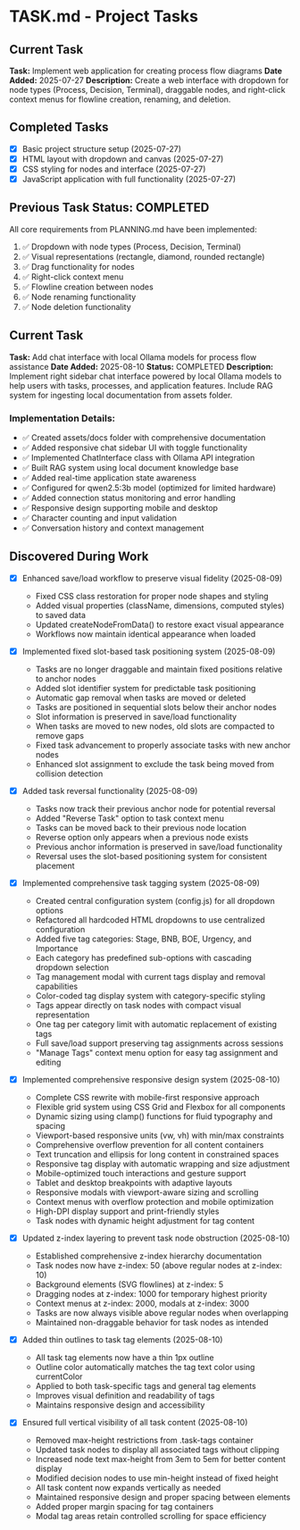 # TASK.md - Project Tasks

## Current Task
**Task:** Implement web application for creating process flow diagrams
**Date Added:** 2025-07-27
**Description:** Create a web interface with dropdown for node types (Process, Decision, Terminal), draggable nodes, and right-click context menus for flowline creation, renaming, and deletion.

## Completed Tasks
- [x] Basic project structure setup (2025-07-27)
- [x] HTML layout with dropdown and canvas (2025-07-27)
- [x] CSS styling for nodes and interface (2025-07-27)
- [x] JavaScript application with full functionality (2025-07-27)

## Previous Task Status: COMPLETED
All core requirements from PLANNING.md have been implemented:
1. ✅ Dropdown with node types (Process, Decision, Terminal)
2. ✅ Visual representations (rectangle, diamond, rounded rectangle)
3. ✅ Drag functionality for nodes
4. ✅ Right-click context menu
5. ✅ Flowline creation between nodes
6. ✅ Node renaming functionality
7. ✅ Node deletion functionality

## Current Task
**Task:** Add chat interface with local Ollama models for process flow assistance
**Date Added:** 2025-08-10
**Status:** COMPLETED
**Description:** Implement right sidebar chat interface powered by local Ollama models to help users with tasks, processes, and application features. Include RAG system for ingesting local documentation from assets folder.

### Implementation Details:
- ✅ Created assets/docs folder with comprehensive documentation
- ✅ Added responsive chat sidebar UI with toggle functionality
- ✅ Implemented ChatInterface class with Ollama API integration
- ✅ Built RAG system using local document knowledge base
- ✅ Added real-time application state awareness
- ✅ Configured for qwen2.5:3b model (optimized for limited hardware)
- ✅ Added connection status monitoring and error handling
- ✅ Responsive design supporting mobile and desktop
- ✅ Character counting and input validation
- ✅ Conversation history and context management

## Discovered During Work
- [x] Enhanced save/load workflow to preserve visual fidelity (2025-08-09)
  - Fixed CSS class restoration for proper node shapes and styling
  - Added visual properties (className, dimensions, computed styles) to saved data
  - Updated createNodeFromData() to restore exact visual appearance
  - Workflows now maintain identical appearance when loaded

- [x] Implemented fixed slot-based task positioning system (2025-08-09)
  - Tasks are no longer draggable and maintain fixed positions relative to anchor nodes
  - Added slot identifier system for predictable task positioning
  - Automatic gap removal when tasks are moved or deleted
  - Tasks are positioned in sequential slots below their anchor nodes
  - Slot information is preserved in save/load functionality
  - When tasks are moved to new nodes, old slots are compacted to remove gaps
  - Fixed task advancement to properly associate tasks with new anchor nodes
  - Enhanced slot assignment to exclude the task being moved from collision detection

- [x] Added task reversal functionality (2025-08-09)
  - Tasks now track their previous anchor node for potential reversal
  - Added "Reverse Task" option to task context menu
  - Tasks can be moved back to their previous node location
  - Reverse option only appears when a previous node exists
  - Previous anchor information is preserved in save/load functionality
  - Reversal uses the slot-based positioning system for consistent placement

- [x] Implemented comprehensive task tagging system (2025-08-09)
  - Created central configuration system (config.js) for all dropdown options
  - Refactored all hardcoded HTML dropdowns to use centralized configuration
  - Added five tag categories: Stage, BNB, BOE, Urgency, and Importance
  - Each category has predefined sub-options with cascading dropdown selection
  - Tag management modal with current tags display and removal capabilities
  - Color-coded tag display system with category-specific styling
  - Tags appear directly on task nodes with compact visual representation
  - One tag per category limit with automatic replacement of existing tags
  - Full save/load support preserving tag assignments across sessions
  - "Manage Tags" context menu option for easy tag assignment and editing

- [x] Implemented comprehensive responsive design system (2025-08-10)
  - Complete CSS rewrite with mobile-first responsive approach
  - Flexible grid system using CSS Grid and Flexbox for all components
  - Dynamic sizing using clamp() functions for fluid typography and spacing
  - Viewport-based responsive units (vw, vh) with min/max constraints
  - Comprehensive overflow prevention for all content containers
  - Text truncation and ellipsis for long content in constrained spaces
  - Responsive tag display with automatic wrapping and size adjustment
  - Mobile-optimized touch interactions and gesture support
  - Tablet and desktop breakpoints with adaptive layouts
  - Responsive modals with viewport-aware sizing and scrolling
  - Context menus with overflow protection and mobile optimization
  - High-DPI display support and print-friendly styles
  - Task nodes with dynamic height adjustment for tag content

- [x] Updated z-index layering to prevent task node obstruction (2025-08-10)
  - Established comprehensive z-index hierarchy documentation
  - Task nodes now have z-index: 50 (above regular nodes at z-index: 10)
  - Background elements (SVG flowlines) at z-index: 5
  - Dragging nodes at z-index: 1000 for temporary highest priority
  - Context menus at z-index: 2000, modals at z-index: 3000
  - Tasks are now always visible above regular nodes when overlapping
  - Maintained non-draggable behavior for task nodes as intended

- [x] Added thin outlines to task tag elements (2025-08-10)
  - All task tag elements now have a thin 1px outline
  - Outline color automatically matches the tag text color using currentColor
  - Applied to both task-specific tags and general tag elements
  - Improves visual definition and readability of tags
  - Maintains responsive design and accessibility

- [x] Ensured full vertical visibility of all task content (2025-08-10)
  - Removed max-height restrictions from .task-tags container
  - Updated task nodes to display all associated tags without clipping
  - Increased node text max-height from 3em to 5em for better content display
  - Modified decision nodes to use min-height instead of fixed height
  - All task content now expands vertically as needed
  - Maintained responsive design and proper spacing between elements
  - Added proper margin spacing for tag containers
  - Modal tag areas retain controlled scrolling for space efficiency